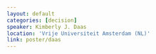 ```yaml
---
layout: default
categories: [decision]
speaker: Kimberly J. Daas
location: 'Vrije Universiteit Amsterdam (NL)'
link: poster/daas
---
```

